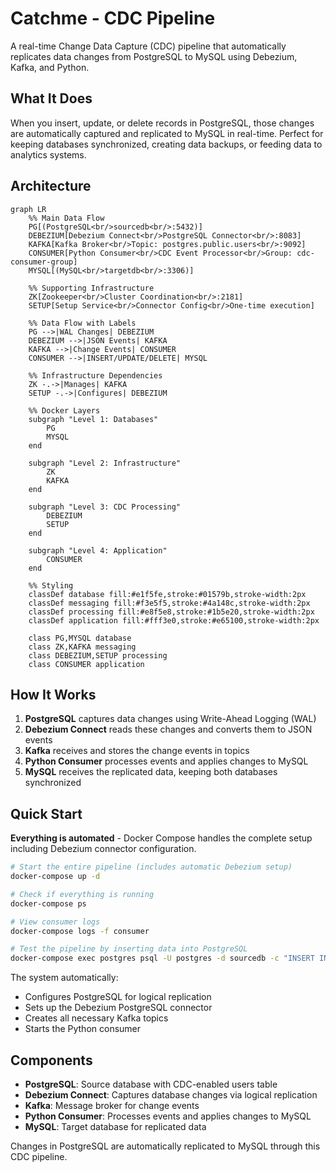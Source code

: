 # Catchme - CDC Pipeline

A real-time Change Data Capture (CDC) pipeline that automatically replicates data changes from PostgreSQL to MySQL using Debezium, Kafka, and Python.

## What It Does

When you insert, update, or delete records in PostgreSQL, those changes are automatically captured and replicated to MySQL in real-time. Perfect for keeping databases synchronized, creating data backups, or feeding data to analytics systems.

## Architecture

```mermaid
graph LR
    %% Main Data Flow
    PG[(PostgreSQL<br/>sourcedb<br/>:5432)] 
    DEBEZIUM[Debezium Connect<br/>PostgreSQL Connector<br/>:8083] 
    KAFKA[Kafka Broker<br/>Topic: postgres.public.users<br/>:9092]
    CONSUMER[Python Consumer<br/>CDC Event Processor<br/>Group: cdc-consumer-group]
    MYSQL[(MySQL<br/>targetdb<br/>:3306)]
    
    %% Supporting Infrastructure
    ZK[Zookeeper<br/>Cluster Coordination<br/>:2181]
    SETUP[Setup Service<br/>Connector Config<br/>One-time execution]
    
    %% Data Flow with Labels
    PG -->|WAL Changes| DEBEZIUM
    DEBEZIUM -->|JSON Events| KAFKA
    KAFKA -->|Change Events| CONSUMER
    CONSUMER -->|INSERT/UPDATE/DELETE| MYSQL
    
    %% Infrastructure Dependencies
    ZK -.->|Manages| KAFKA
    SETUP -.->|Configures| DEBEZIUM
    
    %% Docker Layers
    subgraph "Level 1: Databases"
        PG
        MYSQL
    end
    
    subgraph "Level 2: Infrastructure"
        ZK
        KAFKA
    end
    
    subgraph "Level 3: CDC Processing"
        DEBEZIUM
        SETUP
    end
    
    subgraph "Level 4: Application"
        CONSUMER
    end

    %% Styling
    classDef database fill:#e1f5fe,stroke:#01579b,stroke-width:2px
    classDef messaging fill:#f3e5f5,stroke:#4a148c,stroke-width:2px
    classDef processing fill:#e8f5e8,stroke:#1b5e20,stroke-width:2px
    classDef application fill:#fff3e0,stroke:#e65100,stroke-width:2px

    class PG,MYSQL database
    class ZK,KAFKA messaging
    class DEBEZIUM,SETUP processing
    class CONSUMER application
```

## How It Works

1. **PostgreSQL** captures data changes using Write-Ahead Logging (WAL)
2. **Debezium Connect** reads these changes and converts them to JSON events
3. **Kafka** receives and stores the change events in topics
4. **Python Consumer** processes events and applies changes to MySQL
5. **MySQL** receives the replicated data, keeping both databases synchronized

## Quick Start

**Everything is automated** - Docker Compose handles the complete setup including Debezium connector configuration.

```bash
# Start the entire pipeline (includes automatic Debezium setup)
docker-compose up -d

# Check if everything is running
docker-compose ps

# View consumer logs
docker-compose logs -f consumer

# Test the pipeline by inserting data into PostgreSQL
docker-compose exec postgres psql -U postgres -d sourcedb -c "INSERT INTO users (name, email) VALUES ('Test User', 'test@example.com');"
```

The system automatically:
- Configures PostgreSQL for logical replication
- Sets up the Debezium PostgreSQL connector
- Creates all necessary Kafka topics
- Starts the Python consumer

## Components

- **PostgreSQL**: Source database with CDC-enabled users table
- **Debezium Connect**: Captures database changes via logical replication  
- **Kafka**: Message broker for change events
- **Python Consumer**: Processes events and applies changes to MySQL
- **MySQL**: Target database for replicated data

Changes in PostgreSQL are automatically replicated to MySQL through this CDC pipeline.

